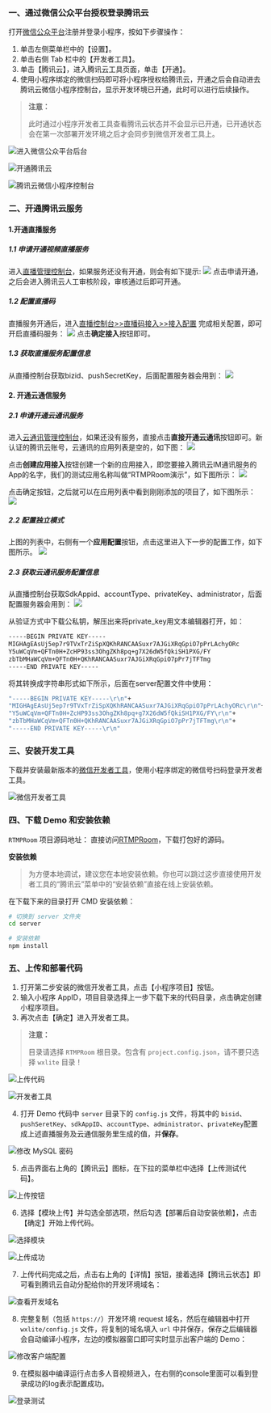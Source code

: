 ### 一、通过微信公众平台授权登录腾讯云

打开[微信公众平台](https://mp.weixin.qq.com)注册并登录小程序，按如下步骤操作：

1. 单击左侧菜单栏中的【设置】。
2. 单击右侧 Tab 栏中的【开发者工具】。
3. 单击【腾讯云】，进入腾讯云工具页面，单击【开通】。
4. 使用小程序绑定的微信扫码即可将小程序授权给腾讯云，开通之后会自动进去腾讯云微信小程序控制台，显示开发环境已开通，此时可以进行后续操作。

> **注意：**
>
> 此时通过小程序开发者工具查看腾讯云状态并不会显示已开通，已开通状态会在第一次部署开发环境之后才会同步到微信开发者工具上。

![进入微信公众平台后台](https://mc.qcloudimg.com/static/img/a3ca2891b23cfce7d3678cd05a4e14fe/13.jpg)

![开通腾讯云](https://mc.qcloudimg.com/static/img/53e34b52e098ee3a0a02ecc8fbb68a54/14.jpg)

![腾讯云微信小程序控制台](https://mc.qcloudimg.com/static/img/032d0b2b99dfcfdf4234db911e93b60f/15.png)

### 二、开通腾讯云服务
#### 1.开通直播服务
##### 1.1 申请开通视频直播服务
进入[直播管理控制台](https://console.cloud.tencent.com/live)，如果服务还没有开通，则会有如下提示:
![](https://mc.qcloudimg.com/static/img/c40ff3b85b3ad9c0cb03170948d93555/image.png)
点击申请开通，之后会进入腾讯云人工审核阶段，审核通过后即可开通。


##### 1.2 配置直播码
直播服务开通后，进入[直播控制台>>直播码接入>>接入配置](https://console.cloud.tencent.com/live/livecodemanage) 完成相关配置，即可开启直播码服务：
![](https://mc.qcloudimg.com/static/img/32158e398ab9543b5ac3acf5f04aa86e/image.png)
点击**确定接入**按钮即可。

##### 1.3 获取直播服务配置信息
从直播控制台获取bizid、pushSecretKey，后面配置服务器会用到：
![](https://mc.qcloudimg.com/static/img/1aaff0708827de01a1ff74e7c4635ce5/zhiboma2.png)


#### 2. 开通云通信服务
##### 2.1 申请开通云通讯服务
进入[云通讯管理控制台](https://console.cloud.tencent.com/avc)，如果还没有服务，直接点击**直接开通云通讯**按钮即可。新认证的腾讯云账号，云通讯的应用列表是空的，如下图：
![](https://mc.qcloudimg.com/static/img/c033ddba671a514c7b160e1c99a08b55/image.png)

点击**创建应用接入**按钮创建一个新的应用接入，即您要接入腾讯云IM通讯服务的App的名字，我们的测试应用名称叫做“RTMPRoom演示”，如下图所示：
![](https://mc.qcloudimg.com/static/img/96131ecccb09ef06e50aa0ac591b802d/yuntongxing1.png)

点击确定按钮，之后就可以在应用列表中看到刚刚添加的项目了，如下图所示：
![](https://mc.qcloudimg.com/static/img/168928a60c0b4c07a2ee2c318e0b1a62/yuntongxing2.png)

##### 2.2 配置独立模式
上图的列表中，右侧有一个**应用配置**按钮，点击这里进入下一步的配置工作，如下图所示。
![](https://mc.qcloudimg.com/static/img/3e9cd34ca195036e21cb487014cc2c81/yuntongxing3.png)

##### 2.3 获取云通讯服务配置信息
从直播控制台获取SdkAppid、accountType、privateKey、administrator，后面配置服务器会用到：
![](https://mc.qcloudimg.com/static/img/f3e0576d89d044a4ee452f8ba0c231ae/yuntongxing4.png)

从验证方式中下载公私钥，解压出来将private_key用文本编辑器打开，如：
```bash
-----BEGIN PRIVATE KEY-----
MIGHAgEAsUj5ep7r9TVxTrZiSpXQKhRANCAASuxr7AJGiXRqGpiO7pPrLAchyORc
Y5uWCqVm+QFTn0H+ZcHP93ss3OhgZKh8pq+g7X26dW5fQkiSH1PXG/FY
zbTbMHaWCqVm+QFTn0H+QKhRANCAASuxr7AJGiXRqGpiO7pPr7jTFTmg
-----END PRIVATE KEY-----
```

将其转换成字符串形式如下所示，后面在server配置文件中使用：

```bash
"-----BEGIN PRIVATE KEY-----\r\n"+
"MIGHAgEAsUj5ep7r9TVxTrZiSpXQKhRANCAASuxr7AJGiXRqGpiO7pPrLAchyORc\r\n"+
"Y5uWCqVm+QFTn0H+ZcHP93ss3OhgZKh8pq+g7X26dW5fQkiSH1PXG/FY\r\n"+
"zbTbMHaWCqVm+QFTn0H+QKhRANCAASuxr7AJGiXRqGpiO7pPr7jTFTmg\r\n"+
"-----END PRIVATE KEY-----\r\n"
```
### 三、安装开发工具

下载并安装最新版本的[微信开发者工具](https://mp.weixin.qq.com/debug/wxadoc/dev/devtools/download.html)，使用小程序绑定的微信号扫码登录开发者工具。

![微信开发者工具](https://mc.qcloudimg.com/static/img/4fd45bb5c74eed92b031fbebf8600bd2/1.png)

### 四、下载 Demo 和安装依赖

 `RTMPRoom` 项目源码地址：
直接访问[RTMPRoom](https://github.com/tencentyun/wafer2-quickstart)，下载打包好的源码。

**安装依赖**

> 为方便本地调试，建议您在本地安装依赖。你也可以跳过这步直接使用开发者工具的“腾讯云”菜单中的“安装依赖”直接在线上安装依赖。

在下载下来的目录打开 CMD 安装依赖：

```bash
# 切换到 server 文件夹
cd server

# 安装依赖
npm install
```

### 五、上传和部署代码

1. 打开第二步安装的微信开发者工具，点击【小程序项目】按钮。
2. 输入小程序 AppID，项目目录选择上一步下载下来的代码目录，点击确定创建小程序项目。
3. 再次点击【确定】进入开发者工具。

  > **注意：** 
  >
  > 目录请选择 `RTMPRoom` 根目录。包含有 `project.config.json`，请不要只选择 `wxlite` 目录！

  ![上传代码](https://mc.qcloudimg.com/static/img/86738d43bb7075ea1661155c10bc4ca4/xiaochengxu1.png)

  ![开发者工具](https://mc.qcloudimg.com/static/img/abd69d85c7dfa5947e057d79c3013cb7/xiaochengxu2.png)

4. 打开 Demo 代码中 `server` 目录下的 `config.js` 文件，将其中的 `bisid`、`pushSeretKey`、`sdkAppID`、`accountType`、`administrator`、`privateKey`配置成上述直播服务及云通信服务里生成的值，并**保存**。

  ![修改 MySQL 密码](https://mc.qcloudimg.com/static/img/e1b2c42cf6996bab91234b6b4e0fce29/xiaochengxu3.png)

5. 点击界面右上角的【腾讯云】图标，在下拉的菜单栏中选择【上传测试代码】。

  ![上传按钮](https://mc.qcloudimg.com/static/img/8480bbc02b097bac0d511c334b731e12/5.png)

6. 选择【模块上传】并勾选全部选项，然后勾选【部署后自动安装依赖】，点击【确定】开始上传代码。

  ![选择模块](https://mc.qcloudimg.com/static/img/d7ff3775c77a662e9c18807916ab8045/6.png)

  ![上传成功](https://mc.qcloudimg.com/static/img/a78431b42d0edf0bddae0b85ef00d40f/7.png)

7. 上传代码完成之后，点击右上角的【详情】按钮，接着选择【腾讯云状态】即可看到腾讯云自动分配给你的开发环境域名：

  ![查看开发域名](https://mc.qcloudimg.com/static/img/c6275de954b0d7cc7152493123a2fdbe/xiaochengxu4.png)

8. 完整复制（包括 `https://`）开发环境 request 域名，然后在编辑器中打开 `wxlite/config.js` 文件，将复制的域名填入 `url` 中并保存，保存之后编辑器会自动编译小程序，左边的模拟器窗口即可实时显示出客户端的 Demo：

  ![修改客户端配置](https://mc.qcloudimg.com/static/img/5aa5d31e90eb84f0903ac40c1854a7fd/xiaochengxu5.png)

9. 在模拟器中编译运行点击多人音视频进入，在右侧的console里面可以看到登录成功的log表示配置成功。

  ![登录测试](https://mc.qcloudimg.com/static/img/1de95010b1caea6ca5c25dd7d096d916/xiaochengxu7.png)




